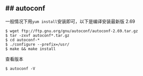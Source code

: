 ## ## autoconf
一般情况下用`yum install`安装即可，以下是编译安装最新版 2.69

```
$ wget ftp://ftp.gnu.org/gnu/autoconf/autoconf-2.69.tar.gz
$ tar -zxvf autoconf*.tar.gz
$ cd autoconf-*
$ ./configure --prefix=/usr/
$ make && make install
```

查看版本

```
$ autoconf -V
```




